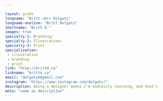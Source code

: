 ```yaml
---

layout: grads
longname: "Britt <br> Delgaty"
longname-oneline: "Britt Delgaty"
shortname: "Britt D."
images: true
specialty-1: Branding/
specialty-2: Illustration/
specialty-3: Print
specialization:
 - illustration
 - branding
 - print
link: "http://brittd.ca"
linkname: "brittd.ca"
email: "delgatyb@gmail.com"
instagram: "https://www.instagram.com/delgatz/"
description: Being a designer means I'm endlessly learning, and that's a beautiful thing.
meta: "same as description"
---
```

